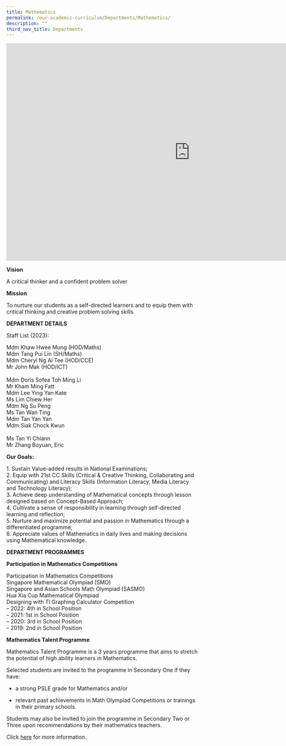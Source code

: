 ```yaml
---
title: Mathematics
permalink: /our-academic-curriculum/Departments/Mathematics/
description: ""
third_nav_title: Departments
---
```

<iframe allowfullscreen="true" height="569" width="960" frameborder="0" src="https://docs.google.com/presentation/d/e/2PACX-1vSmG-FfNXSnbCLBDyC6iKUVvPhg8YlvLL7oatoJqEhRVkAiPqnprW5HjAeWrzBc50UpI_F5CrR6RtYG/embed?start=false&amp;loop=false&amp;delayms=3000"></iframe>

**Vision**

A critical thinker and a confident problem solver

**Mission**

To nurture our students as a self-directed learners and to equip them with critical thinking and creative problem solving skills

  

**DEPARTMENT DETAILS**

Staff List (2023):

Mdm Khaw Hwee Mung (HOD/Maths)
<br>Mdm Tang Pui Lin (SH/Maths)
<br>Mdm Cheryl Ng Ai Tee (HOD/CCE)
<br>Mr John Mak (HOD/ICT)   
<br>Mdm Doris Sofea Toh Ming Li
<br>Mr Kham Ming Fatt
<br>Mdm Lee Ying Yan Kate 
<br>Ms Lim Chiew Her
<br>Mdm Ng Su Peng
<br>Ms Tan Wan Ting
<br>Mdm Tan Yan Yan <br>Mdm Siak Chock Kwun  
<br>Ms Tan Yi Chiann
<br>Mr Zhang Boyuan, Eric

**Our Goals:**

1\. Sustain Value-added results in National Examinations;
<br>2\. Equip with 21st CC Skills (Critical &amp; Creative Thinking, Collaborating and Communicating) and Literacy Skills (Information Literacy, Media Literacy and Technology Literacy);
<br>3\. Achieve deep understanding of Mathematical concepts through lesson designed based on Concept-Based Approach;
<br>4\. Cultivate a sense of responsibility in learning through self-directed learning and reflection;
<br>5\. Nurture and maximize potential and passion in Mathematics through a differentiated programme;
<br>6\. Appreciate values of Mathematics in daily lives and making decisions using Mathematical knowledge.

**DEPARTMENT PROGRAMMES**

**Participation in Mathematics Competitions**

Participation in Mathematics Competitions
<br>Singapore Mathematical Olympiad (SMO)
<br>Singapore and Asian Schools Math Olympiad (SASMO)
<br>Hua Xia Cup Mathematical Olympiad
<br>Designing with TI Graphing Calculator Competition
<br>– 2022: 4th in School Position
<br>– 2021: 1st in School Position
<br>– 2020: 3rd in School Position
<br>– 2019: 2nd in School Position

**Mathematics Talent Programme**

Mathematics Talent Programme is a 3 years programme that aims to stretch the potential of high ability learners in Mathematics.

Selected students are invited to the programme in Secondary One if they have:

*   a strong PSLE grade for Mathematics and/or
    
*   relevant past achievements in Math Olympiad Competitions or trainings in their primary schools.
    

Students may also be invited to join the programme in Secondary Two or Three upon recommendations by their mathematics teachers.&nbsp;

  

Click&nbsp;[here](/our-talent-development/Department-Talent-Programmes/Mathematics-Talent-Programme)&nbsp;for more information.